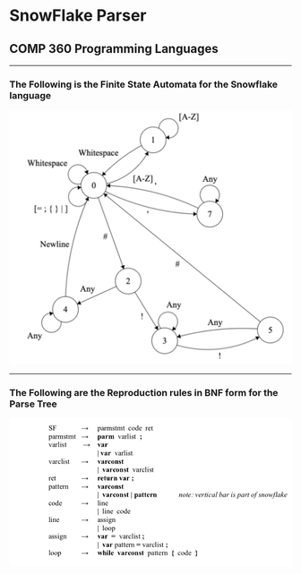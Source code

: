 # SnowFlake Parser 
## COMP 360 Programming Languages

---
### The Following is the Finite State Automata for the Snowflake language

![FSA Diagram For Scanner](./FSA.png)

---
### The Following are the Reproduction rules in BNF form for the Parse Tree

![Image description](./BNF.png)
